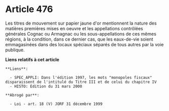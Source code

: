 # Article 476

Les titres de mouvement sur papier jaune d'or mentionnent la nature des matières premières mises en oeuvre et les
appellations contrôlées générales Cognac ou Armagnac ou les sous-appellations de ces mêmes régions, à la condition, dans ce
dernier cas, que les eaux-de-vie soient emmagasinées dans des locaux spéciaux séparés de tous autres par la voie publique.

**Liens relatifs à cet article**

	**Liens**:

	  - SPEC_APPLI: Dans l'édition 1997, les mots "monopoles fiscaux" disparaissent de l'intitulé du Titre III et de celui du chapitre IV
	  - HISTO: Edition du 31 mars 2000

	**Abrogé par**:

	  - Loi - art. 18 (V) JORF 31 décembre 1999
